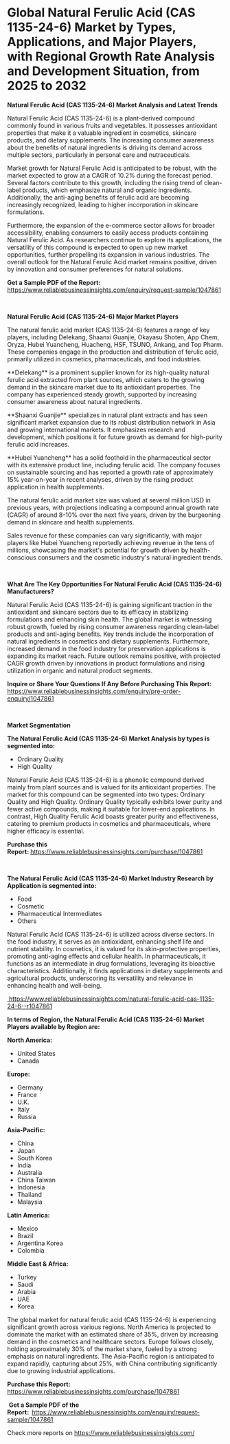 <p><h1>Global Natural Ferulic Acid (CAS 1135-24-6) Market by Types, Applications, and Major Players, with Regional Growth Rate Analysis and Development Situation, from 2025 to 2032</h1></p><p><strong>Natural Ferulic Acid (CAS 1135-24-6) Market Analysis and Latest Trends</strong></p>
<p><p>Natural Ferulic Acid (CAS 1135-24-6) is a plant-derived compound commonly found in various fruits and vegetables. It possesses antioxidant properties that make it a valuable ingredient in cosmetics, skincare products, and dietary supplements. The increasing consumer awareness about the benefits of natural ingredients is driving its demand across multiple sectors, particularly in personal care and nutraceuticals.</p><p>Market growth for Natural Ferulic Acid is anticipated to be robust, with the market expected to grow at a CAGR of 10.2% during the forecast period. Several factors contribute to this growth, including the rising trend of clean-label products, which emphasize natural and organic ingredients. Additionally, the anti-aging benefits of ferulic acid are becoming increasingly recognized, leading to higher incorporation in skincare formulations.</p><p>Furthermore, the expansion of the e-commerce sector allows for broader accessibility, enabling consumers to easily access products containing Natural Ferulic Acid. As researchers continue to explore its applications, the versatility of this compound is expected to open up new market opportunities, further propelling its expansion in various industries. The overall outlook for the Natural Ferulic Acid market remains positive, driven by innovation and consumer preferences for natural solutions.</p></p>
<p><strong>Get a Sample PDF of the Report:&nbsp;</strong> <a href="https://www.reliablebusinessinsights.com/enquiry/request-sample/1047861?utm_campaign=3273&utm_medium=2&utm_source=Github&utm_content=ia&utm_term=24032025&utm_id=natural-ferulic-acid-cas-1135-24-6">https://www.reliablebusinessinsights.com/enquiry/request-sample/1047861</a></p>
<p>&nbsp;</p>
<p><strong>Natural Ferulic Acid (CAS 1135-24-6) Major Market Players</strong></p>
<p><p>The natural ferulic acid market (CAS 1135-24-6) features a range of key players, including Delekang, Shaanxi Guanjie, Okayasu Shoten, App Chem, Oryza, Hubei Yuancheng, Huacheng, HSF, TSUNO, Ankang, and Top Pharm. These companies engage in the production and distribution of ferulic acid, primarily utilized in cosmetics, pharmaceuticals, and food industries.</p><p>**Delekang** is a prominent supplier known for its high-quality natural ferulic acid extracted from plant sources, which caters to the growing demand in the skincare market due to its antioxidant properties. The company has experienced steady growth, supported by increasing consumer awareness about natural ingredients.</p><p>**Shaanxi Guanjie** specializes in natural plant extracts and has seen significant market expansion due to its robust distribution network in Asia and growing international markets. It emphasizes research and development, which positions it for future growth as demand for high-purity ferulic acid increases.</p><p>**Hubei Yuancheng** has a solid foothold in the pharmaceutical sector with its extensive product line, including ferulic acid. The company focuses on sustainable sourcing and has reported a growth rate of approximately 15% year-on-year in recent analyses, driven by the rising product application in health supplements.</p><p>The natural ferulic acid market size was valued at several million USD in previous years, with projections indicating a compound annual growth rate (CAGR) of around 8-10% over the next five years, driven by the burgeoning demand in skincare and health supplements. </p><p>Sales revenue for these companies can vary significantly, with major players like Hubei Yuancheng reportedly achieving revenue in the tens of millions, showcasing the market's potential for growth driven by health-conscious consumers and the cosmetic industry's natural ingredient trends.</p></p>
<p>&nbsp;</p>
<p><strong>What Are The Key Opportunities For Natural Ferulic Acid (CAS 1135-24-6) Manufacturers?</strong></p>
<p><p>Natural Ferulic Acid (CAS 1135-24-6) is gaining significant traction in the antioxidant and skincare sectors due to its efficacy in stabilizing formulations and enhancing skin health. The global market is witnessing robust growth, fueled by rising consumer awareness regarding clean-label products and anti-aging benefits. Key trends include the incorporation of natural ingredients in cosmetics and dietary supplements. Furthermore, increased demand in the food industry for preservation applications is expanding its market reach. Future outlook remains positive, with projected CAGR growth driven by innovations in product formulations and rising utilization in organic and natural product segments.</p></p>
<p><strong>Inquire or Share Your Questions If Any Before Purchasing This Report:</strong> <a href="https://www.reliablebusinessinsights.com/enquiry/pre-order-enquiry/1047861?utm_campaign=3273&utm_medium=2&utm_source=Github&utm_content=ia&utm_term=24032025&utm_id=natural-ferulic-acid-cas-1135-24-6">https://www.reliablebusinessinsights.com/enquiry/pre-order-enquiry/1047861</a></p>
<p>&nbsp;</p>
<p><strong>Market Segmentation</strong></p>
<p><strong>The Natural Ferulic Acid (CAS 1135-24-6) Market Analysis by types is segmented into:</strong></p>
<p><ul><li>Ordinary Quality</li><li>High Quality</li></ul></p>
<p><p>Natural Ferulic Acid (CAS 1135-24-6) is a phenolic compound derived mainly from plant sources and is valued for its antioxidant properties. The market for this compound can be segmented into two types: Ordinary Quality and High Quality. Ordinary Quality typically exhibits lower purity and fewer active compounds, making it suitable for lower-end applications. In contrast, High Quality Ferulic Acid boasts greater purity and effectiveness, catering to premium products in cosmetics and pharmaceuticals, where higher efficacy is essential.</p></p>
<p><strong>Purchase this Report:&nbsp;</strong><a href="https://www.reliablebusinessinsights.com/purchase/1047861?utm_campaign=3273&utm_medium=2&utm_source=Github&utm_content=ia&utm_term=24032025&utm_id=natural-ferulic-acid-cas-1135-24-6">https://www.reliablebusinessinsights.com/purchase/1047861</a></p>
<p>&nbsp;</p>
<p><strong>The Natural Ferulic Acid (CAS 1135-24-6) Market Industry Research by Application is segmented into:</strong></p>
<p><ul><li>Food</li><li>Cosmetic</li><li>Pharmaceutical Intermediates</li><li>Others</li></ul></p>
<p><p>Natural Ferulic Acid (CAS 1135-24-6) is utilized across diverse sectors. In the food industry, it serves as an antioxidant, enhancing shelf life and nutrient stability. In cosmetics, it is valued for its skin-protective properties, promoting anti-aging effects and cellular health. In pharmaceuticals, it functions as an intermediate in drug formulations, leveraging its bioactive characteristics. Additionally, it finds applications in dietary supplements and agricultural products, underscoring its versatility and relevance in enhancing health and well-being.</p></p>
<p><a href="https://www.reliablebusinessinsights.com/natural-ferulic-acid-cas-1135-24-6--r1047861?utm_campaign=3273&utm_medium=2&utm_source=Github&utm_content=ia&utm_term=24032025&utm_id=natural-ferulic-acid-cas-1135-24-6">&nbsp;https://www.reliablebusinessinsights.com/natural-ferulic-acid-cas-1135-24-6--r1047861</a></p>
<p><strong>In terms of Region, the Natural Ferulic Acid (CAS 1135-24-6) Market Players available by Region are:</strong></p>
<p>
    <p> <strong> North America: </strong>
        <ul>
            <li>United States</li>
            <li>Canada</li>
        </ul>
        </p> 
    <p> <strong> Europe: </strong>
        <ul>
            <li>Germany</li>
            <li>France</li>
            <li>U.K.</li>
            <li>Italy</li>
            <li>Russia</li>
        </ul>
        </p> 
    <p> <strong> Asia-Pacific: </strong>
        <ul>
            <li>China</li>
            <li>Japan</li>
            <li>South Korea</li>
            <li>India</li>
            <li>Australia</li>
            <li>China Taiwan</li>
            <li>Indonesia</li>
            <li>Thailand</li>
            <li>Malaysia</li>
        </ul>
        </p> 
    <p> <strong> Latin America: </strong>
        <ul>
            <li>Mexico</li>
            <li>Brazil</li>
            <li>Argentina Korea</li>
            <li>Colombia</li>
        </ul>
        </p> 
    <p> <strong> Middle East & Africa: </strong>
        <ul>
            <li>Turkey</li>
            <li>Saudi</li>
            <li>Arabia</li>
            <li>UAE</li>
            <li>Korea</li>
        </ul>
    </p>
    </p>
<p><p>The global market for natural ferulic acid (CAS 1135-24-6) is experiencing significant growth across various regions. North America is projected to dominate the market with an estimated share of 35%, driven by increasing demand in the cosmetics and healthcare sectors. Europe follows closely, holding approximately 30% of the market share, fueled by a strong emphasis on natural ingredients. The Asia-Pacific region is anticipated to expand rapidly, capturing about 25%, with China contributing significantly due to growing industrial applications.</p></p>
<p><strong>Purchase this Report: </strong><a href="https://www.reliablebusinessinsights.com/purchase/1047861?utm_campaign=3273&utm_medium=2&utm_source=Github&utm_content=ia&utm_term=24032025&utm_id=natural-ferulic-acid-cas-1135-24-6">https://www.reliablebusinessinsights.com/purchase/1047861</a></p>
<p>&nbsp;<strong>Get a Sample PDF of the Report:&nbsp;&nbsp;</strong><a href="https://www.reliablebusinessinsights.com/enquiry/request-sample/1047861?utm_campaign=3273&utm_medium=2&utm_source=Github&utm_content=ia&utm_term=24032025&utm_id=natural-ferulic-acid-cas-1135-24-6">https://www.reliablebusinessinsights.com/enquiry/request-sample/1047861</a></p>
<p><strong></strong></p>
<p>Check more reports on <a href="https://www.reliablebusinessinsights.com/?utm_campaign=3273&utm_medium=2&utm_source=Github&utm_content=ia&utm_term=24032025&utm_id=natural-ferulic-acid-cas-1135-24-6">https://www.reliablebusinessinsights.com/</a></p>